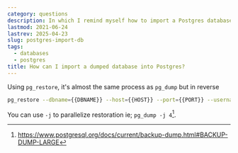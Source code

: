 ```yaml
---
category: questions
description: In which I remind myself how to import a Postgres database
lastmod: 2021-06-24
lastrev: 2025-04-23
slug: postgres-import-db
tags:
  - databases
  - postgres
title: How can I import a dumped database into Postgres?
---
```

Using `pg_restore`, it's almost the same process as `pg_dump` but in reverse

```bash
pg_restore --dbname={{DBNAME}} --host={{HOST}} --port={{PORT}} --username={{USERNAME}} --password --jobs 2 {{NAME}}.dump
```

You can use `-j` to parallelize restoration ie; `pg_dump -j 4`[^1].

[^1]: https://www.postgresql.org/docs/current/backup-dump.html#BACKUP-DUMP-LARGE